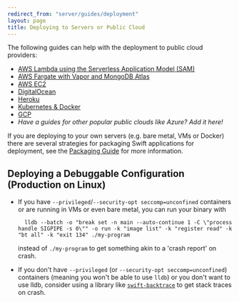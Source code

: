 ```yaml
---
redirect_from: "server/guides/deployment"
layout: page
title: Deploying to Servers or Public Cloud
---
```


The following guides can help with the deployment to public cloud providers:
* [AWS Lambda using the Serverless Application Model (SAM)](/documentation/server/guides/deploying/aws-sam-lambda.html)
* [AWS Fargate with Vapor and MongoDB Atlas](/documentation/server/guides/deploying/aws-copilot-fargate-vapor-mongo.html)
* [AWS EC2](/documentation/server/guides/deploying/aws.html)
* [DigitalOcean](/documentation/server/guides/deploying/digital-ocean.html)
* [Heroku](/documentation/server/guides/deploying/heroku.html)
* [Kubernetes & Docker](/documentation/server/guides/packaging.html#docker)
* [GCP](/documentation/server/guides/deploying/gcp.html)
* _Have a guides for other popular public clouds like Azure? Add it here!_

If you are deploying to your own servers (e.g. bare metal, VMs or Docker) there are several strategies for packaging Swift applications for deployment, see the [Packaging Guide](/server/guides/packaging.html) for more information.

## Deploying a Debuggable Configuration (Production on Linux)

- If you have `--privileged`/`--security-opt seccomp=unconfined` containers or are running in VMs or even bare metal, you can run your binary with

        lldb --batch -o "break set -n main --auto-continue 1 -C \"process handle SIGPIPE -s 0\"" -o run -k "image list" -k "register read" -k "bt all" -k "exit 134" ./my-program

    instead of `./my-program` to get something akin to a 'crash report' on crash.

- If you don't have `--privileged` (or `--security-opt seccomp=unconfined`) containers (meaning you won't be able to use `lldb`) or you don't want to use lldb, consider using a library like [`swift-backtrace`](https://github.com/swift-server/swift-backtrace) to get stack traces on crash.
